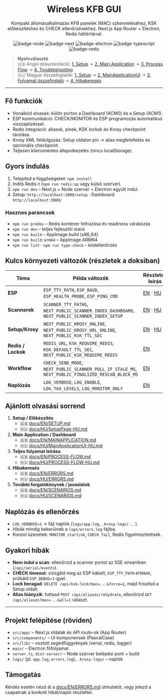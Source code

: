 <div align="center">

# Wireless KFB GUI

Kompakt állomásalkalmazás KFB panelek (MAC) szkenneléséhez, KSK előkészítéshez és CHECK ellenőrzésekhez. Next.js App Router + Electron, Redis háttértárral.

![badge-node](https://img.shields.io/badge/Node-20+-339933?logo=node.js&logoColor=white)
![badge-next](https://img.shields.io/badge/Next.js-15-black?logo=next.js)
![badge-electron](https://img.shields.io/badge/Electron-37-47848F?logo=electron&logoColor=white)
![badge-typescript](https://img.shields.io/badge/TypeScript-5-blue?logo=typescript)
![badge-redis](https://img.shields.io/badge/Redis-required-red?logo=redis&logoColor=white)

</div>

> **Nyelvválasztó**  
> 🇬🇧 Angol dokumentáció: [1. Setup](https://github.com/projects-kssk/Wireless_KFB_Project/blob/main/docs/EN/SETUP.md) → [2. Main Application](https://github.com/projects-kssk/Wireless_KFB_Project/blob/main/docs/EN/MAINAPPLICATION.md) → [3. Process Flow](https://github.com/projects-kssk/Wireless_KFB_Project/blob/main/docs/EN/PROCESS-FLOW.md) → [4. Troubleshooting](https://github.com/projects-kssk/Wireless_KFB_Project/blob/main/docs/EN/ERRORS.md)  
> 🇭🇺 Magyar összefoglalók: [1. Setup](https://github.com/projects-kssk/Wireless_KFB_Project/blob/main/docs/HU/SetupPage-HU.md) → [2. MainApplicationUI](https://github.com/projects-kssk/Wireless_KFB_Project/blob/main/docs/HU/MainApplicationUI-HU.md) → [3. Folyamat összefoglaló](https://github.com/projects-kssk/Wireless_KFB_Project/blob/main/docs/HU/PROCESS-FLOW-HU.md) → [4. Hibakeresés](https://github.com/projects-kssk/Wireless_KFB_Project/blob/main/docs/HU/ERRORS.md)

---

## Fő funkciók
- Vonalkód olvasás: külön porton a Dashboard (ACM0) és a Setup (ACM1).
- ESP kommunikáció: CHECK/MONITOR és ESP programozás automatikus visszajelzéssel.
- Redis integráció: aliasok, pinek, KSK lockok és Krosy checkpoint tárolása.
- Krosy XML feldolgozás: Setup oldalon pin → alias megfeleltetés és opcionális checkpoint.
- Teljesen kliensmentes állapotkezelés (nincs localStorage).

## Gyors indulás
1. Telepítsd a függőségeket: `npm install`
2. Indíts Redis-t (`npm run redis:up` vagy külső szerver).
3. `npm run dev` – Next.js + Node szerver + Electron együtt indul.
4. Setup: `http://localhost:3000/setup` · Dashboard: `http://localhost:3000/`

### Hasznos parancsok
- `npm run predev` – Redis konténer felhúzása és readiness várakozás
- `npm run dev` – teljes fejlesztői stack
- `npm run build` – AppImage build (x86_64)
- `npm run build:arm64` – AppImage ARM64
- `npm run lint` · `npm run type-check` – kódellenőrzés

## Kulcs környezeti változók (részletek a doksiban)

| Téma | Példa változók | Részletes leírás |
|------|----------------|------------------|
| **ESP** | `ESP_TTY_PATH`, `ESP_BAUD`, `ESP_HEALTH_PROBE`, `ESP_PING_CMD` | [EN](https://github.com/projects-kssk/Wireless_KFB_Project/blob/main/docs/EN/MAINAPPLICATION.md) · [HU](https://github.com/projects-kssk/Wireless_KFB_Project/blob/main/docs/HU/MainApplicationUI-HU.md) |
| **Scannerek** | `SCANNER_TTY_PATHS`, `NEXT_PUBLIC_SCANNER_INDEX_DASHBOARD`, `NEXT_PUBLIC_SCANNER_INDEX_SETUP` | [EN](https://github.com/projects-kssk/Wireless_KFB_Project/blob/main/docs/EN/MAINAPPLICATION.md) · [HU](https://github.com/projects-kssk/Wireless_KFB_Project/blob/main/docs/HU/MainApplicationUI-HU.md) |
| **Setup/Krosy** | `NEXT_PUBLIC_KROSY_ONLINE`, `NEXT_PUBLIC_KROSY_URL_ONLINE`, `NEXT_PUBLIC_KSK_TTL_SEC` | [EN](https://github.com/projects-kssk/Wireless_KFB_Project/blob/main/docs/EN/SETUP.md) · [HU](https://github.com/projects-kssk/Wireless_KFB_Project/blob/main/docs/HU/SetupPage-HU.md) |
| **Redis / Lockok** | `REDIS_URL`, `KSK_REQUIRE_REDIS`, `KSK_DEFAULT_TTL_SEC`, `NEXT_PUBLIC_KSK_REQUIRE_REDIS` | [EN](https://github.com/projects-kssk/Wireless_KFB_Project/blob/main/docs/EN/SETUP.md) |
| **Workflow** | `CHECK_SEND_MODE`, `NEXT_PUBLIC_SCANNER_POLL_IF_STALE_MS`, `NEXT_PUBLIC_FINALIZED_RESCAN_BLOCK_MS` | [EN](https://github.com/projects-kssk/Wireless_KFB_Project/blob/main/docs/EN/PROCESS-FLOW.md) |
| **Naplózás** | `LOG_VERBOSE`, `LOG_ENABLE`, `LOG_TAG_LEVELS`, `LOG_MONITOR_ONLY` | [EN](https://github.com/projects-kssk/Wireless_KFB_Project/blob/main/docs/EN/ERRORS.md) |

## Ajánlott olvasási sorrend

1. **Setup / Előkészítés**  
   - 🇬🇧 [docs/EN/SETUP.md](https://github.com/projects-kssk/Wireless_KFB_Project/blob/main/docs/EN/SETUP.md)  
   - 🇭🇺 [docs/HU/SetupPage-HU.md](https://github.com/projects-kssk/Wireless_KFB_Project/blob/main/docs/HU/SetupPage-HU.md)
2. **Main Application / Dashboard**  
   - 🇬🇧 [docs/EN/MAINAPPLICATION.md](https://github.com/projects-kssk/Wireless_KFB_Project/blob/main/docs/EN/MAINAPPLICATION.md)  
   - 🇭🇺 [docs/HU/MainApplicationUI-HU.md](https://github.com/projects-kssk/Wireless_KFB_Project/blob/main/docs/HU/MainApplicationUI-HU.md)
3. **Teljes folyamat leírása**  
   - 🇬🇧 [docs/EN/PROCESS-FLOW.md](https://github.com/projects-kssk/Wireless_KFB_Project/blob/main/docs/EN/PROCESS-FLOW.md)  
   - 🇭🇺 [docs/HU/PROCESS-FLOW-HU.md](https://github.com/projects-kssk/Wireless_KFB_Project/blob/main/docs/HU/PROCESS-FLOW-HU.md)
4. **Hibakeresés**  
   - 🇬🇧 [docs/EN/ERRORS.md](https://github.com/projects-kssk/Wireless_KFB_Project/blob/main/docs/EN/ERRORS.md)  
   - 🇭🇺 [docs/HU/ERRORS.md](https://github.com/projects-kssk/Wireless_KFB_Project/blob/main/docs/HU/ERRORS.md)
5. **További forgatókönyvek / javaslatok**  
   - 🇬🇧 [docs/EN/SCENARIOS.md](https://github.com/projects-kssk/Wireless_KFB_Project/blob/main/docs/EN/SCENARIOS.md)  
   - 🇭🇺 [docs/HU/SCENARIOS.md](https://github.com/projects-kssk/Wireless_KFB_Project/blob/main/docs/HU/SCENARIOS.md)

## Naplózás és ellenőrzés
- `LOG_VERBOSE=1` → fájl naplók (`logs/app.log`, `.krosy-logs/...`).
- Hibák mindig bekerülnek a `logs/errors.log` fájlba.
- Konzol üzenetek: `MONITOR start/ok`, `CHECK fail`, Redis figyelmeztetések.

## Gyakori hibák
- **Nem indul a scan**: ellenőrizd a scanner portot az SSE streamben (`/api/serial/events`).
- **CHECK timeout**: vizsgáld meg az ESP kábelt, `ESP_TTY_PATH` értéket, próbáld `ESP_DEBUG=1`-gyel.
- **Lock beragad**: `DELETE /api/ksk-lock?mac=...&force=1`, majd frissítsd a Setup oldalt.
- **Alias hiányzik**: futtasd `POST /api/aliases/rehydrate`, ellenőrizd `GET /api/aliases?mac=...&all=1` választ.

---

## Projekt felépítése (röviden)
- `src/app/` – Next.js oldalak és API route-ok (App Router)
- `src/components/` – UI komponensek (PascalCase)
- `src/lib/` – osztott segédfüggvények (serial, redis, logger)
- `main/` – Electron főfolyamat
- `server.ts`, `dist-server/` – Node szerver belépési pont + build
- `logs/` (pl. `app.log`, `errors.log`), `.krosy-logs/` – naplók

## Támogatás
Kérdés esetén nézd át a [docs/EN/ERRORS.md](https://github.com/projects-kssk/Wireless_KFB_Project/blob/main/docs/EN/ERRORS.md) útmutatót, vagy jelezd a csapatnak a konkrét hibát/napló részlettel.
